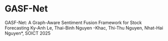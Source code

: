 # GASF-Net

GASF-Net: A Graph-Aware Sentiment Fusion Framework for Stock Forecasting Ky-Anh Le, Thai-Binh Nguyen -Khac, Thi-Thu Nguyen, Nhat-Hai Nguyen*, SOICT 2025
